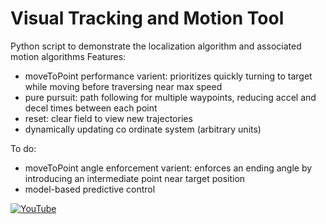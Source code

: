 # Visual Tracking and Motion Tool 
Python script to demonstrate the localization algorithm and associated motion algorithms
Features: 
- moveToPoint performance varient: prioritizes quickly turning to target while moving before traversing near max speed
- pure pursuit: path following for multiple waypoints, reducing accel and decel times between each point
- reset: clear field to view new trajectories
- dynamically updating co ordinate system (arbitrary units)

To do: 
- moveToPoint angle enforcement varient: enforces an ending angle by introducing an intermediate point near target position
- model-based predictive control

[![YouTube](http://i.ytimg.com/vi/tyvMc4kllNc/hqdefault.jpg)](https://www.youtube.com/watch?v=tyvMc4kllNc)
